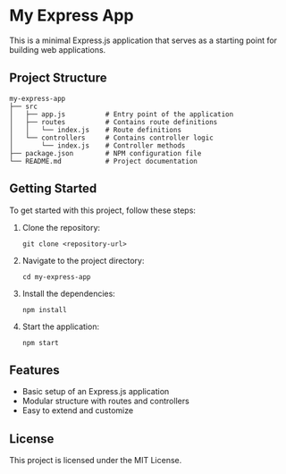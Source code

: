 # My Express App

This is a minimal Express.js application that serves as a starting point for building web applications.

## Project Structure

```
my-express-app
├── src
│   ├── app.js          # Entry point of the application
│   ├── routes          # Contains route definitions
│   │   └── index.js    # Route definitions
│   └── controllers     # Contains controller logic
│       └── index.js    # Controller methods
├── package.json        # NPM configuration file
└── README.md           # Project documentation
```

## Getting Started

To get started with this project, follow these steps:

1. Clone the repository:
   ```
   git clone <repository-url>
   ```

2. Navigate to the project directory:
   ```
   cd my-express-app
   ```

3. Install the dependencies:
   ```
   npm install
   ```

4. Start the application:
   ```
   npm start
   ```

## Features

- Basic setup of an Express.js application
- Modular structure with routes and controllers
- Easy to extend and customize

## License

This project is licensed under the MIT License.